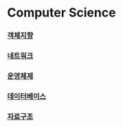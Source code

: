 # Computer Science

### [객체지향](./객체지향.md)
### [네트워크](./네트워크.md)
### [운영체제](./운영체제.md)
### [데이터베이스](./데이터베이스.md)
### [자료구조](./자료구조.%20md)